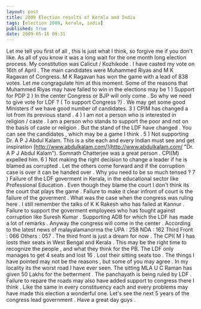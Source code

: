 ```yaml
---
layout: post
title: 2009 Election results of Kerala and India
tags: [election 2009, kerala, india]
published: true
date: 2009-05-16 09:31
---
```

Let me tell you first of all , this is just what I think, so forgive me if you don't like.  As all of you know it was a long wait for the one month long election process. My constitution was Calicut / Kozhikode . I have casted my vote on 16th of April . The main candidates were Muhammed Riyas and M K Ragavan of Congress. M K Ragavan has won the game with a lead of 838 votes. Let me congragulate him at this moment. Some of the reasons that Muhammed Riyas may have failed to win in the elections may be  1 ) Support for PDP  2 ) In the center Congress or BJP will only come . So why we need to give vote for LDF ? ( To support Congress ?) . We may get some good Ministers if we have good number of candidates.  3 ) CPIM has changed a lot from its previous stand .  4 ) I am not a person who is interested in religion / caste . I am a person who stands to support the poor and not on the basis of caste or religion . But the stand of the LDF have changed . You can see the candidates , which may be a game I think .  5 ) Not supporting Dr. A P J Abdul Kalam. This is a site each and every Indian must see and get inspiration [http://www.abdulkalam.com/](http://www.abdulkalam.com/ "Dr. A P J Abdul Kalam"). Somnath Chatterjee was a great person . CPI(M) expelled him.  6 ) Not making the right decision to change a leader if he is blamed as corrupted . Let the others come forward and if the corruption case is over it can be handed over . Why you need to be so much tensed ?  7 ) Failure of the LDF goverment in Kerala, in the educational sector like Professional Education . Even though they blame the court I don't think its the court that plays the game . Failure to make it clear infront of court is the failure of the goverment . What was the case when the congress was ruling here . I still remember the talks of K K Rakesh who has failed at Kannur . Failure to support the goverment employees who has fought against corruption like Suresh Kumar . Supporting ADB for which the LDF has made a lot of remarks .  Anyway the congress will come in the center . According to the latest news of malayalamanorma the UPA : 258 NDA : 162 Third Front : 066 Others : 057 . The third front is just a dream for now . The CPI( M ) has losts their seats in West Bengal and Kerala . This may be the right time to recognize the people , and what they think for the PB. The LDF only manages to get 4 seats and lost 16 . Lost their sitting seats too . The things I have pointed may not be the reasons , but some of you may agree . In my locality its the worst road I have ever seen. The sitting MLA U C Raman has given 50 Lakhs for the betterment . The panchayath is being ruled by LDF . Failure to repare the roads may also have added support to congress there I think . Like the same in every constituency each and every problems may have made this election a wonderful one.  Let's see the next 5 years of the congress lead government . Have a great day guys .   
